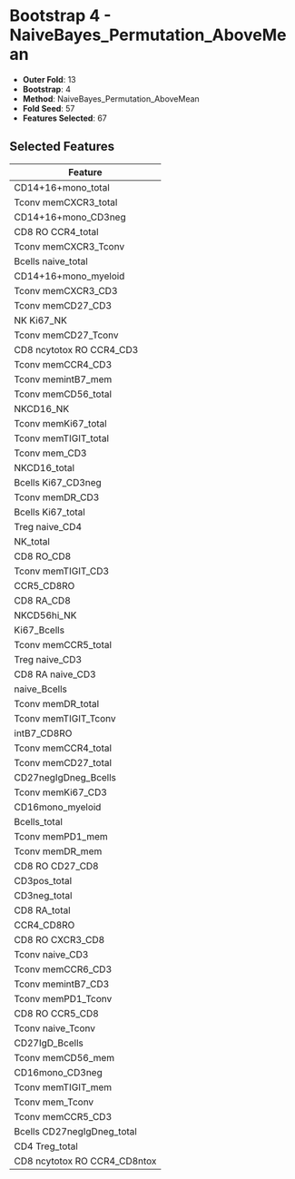# Bootstrap 4 - NaiveBayes_Permutation_AboveMean

- **Outer Fold**: 13
- **Bootstrap**: 4
- **Method**: NaiveBayes_Permutation_AboveMean
- **Fold Seed**: 57
- **Features Selected**: 67

## Selected Features

| Feature |
|---------|
| CD14+16+mono_total |
| Tconv memCXCR3_total |
| CD14+16+mono_CD3neg |
| CD8 RO CCR4_total |
| Tconv memCXCR3_Tconv |
| Bcells naive_total |
| CD14+16+mono_myeloid |
| Tconv memCXCR3_CD3 |
| Tconv memCD27_CD3 |
| NK Ki67_NK |
| Tconv memCD27_Tconv |
| CD8 ncytotox RO CCR4_CD3 |
| Tconv memCCR4_CD3 |
| Tconv memintB7_mem |
| Tconv memCD56_total |
| NKCD16_NK |
| Tconv memKi67_total |
| Tconv memTIGIT_total |
| Tconv mem_CD3 |
| NKCD16_total |
| Bcells Ki67_CD3neg |
| Tconv memDR_CD3 |
| Bcells Ki67_total |
| Treg naive_CD4 |
| NK_total |
| CD8 RO_CD8 |
| Tconv memTIGIT_CD3 |
| CCR5_CD8RO |
| CD8 RA_CD8 |
| NKCD56hi_NK |
| Ki67_Bcells |
| Tconv memCCR5_total |
| Treg naive_CD3 |
| CD8 RA naive_CD3 |
| naive_Bcells |
| Tconv memDR_total |
| Tconv memTIGIT_Tconv |
| intB7_CD8RO |
| Tconv memCCR4_total |
| Tconv memCD27_total |
| CD27negIgDneg_Bcells |
| Tconv memKi67_CD3 |
| CD16mono_myeloid |
| Bcells_total |
| Tconv memPD1_mem |
| Tconv memDR_mem |
| CD8 RO CD27_CD8 |
| CD3pos_total |
| CD3neg_total |
| CD8 RA_total |
| CCR4_CD8RO |
| CD8 RO CXCR3_CD8 |
| Tconv naive_CD3 |
| Tconv memCCR6_CD3 |
| Tconv memintB7_CD3 |
| Tconv memPD1_Tconv |
| CD8 RO CCR5_CD8 |
| Tconv naive_Tconv |
| CD27IgD_Bcells |
| Tconv memCD56_mem |
| CD16mono_CD3neg |
| Tconv memTIGIT_mem |
| Tconv mem_Tconv |
| Tconv memCCR5_CD3 |
| Bcells CD27negIgDneg_total |
| CD4 Treg_total |
| CD8 ncytotox RO CCR4_CD8ntox |

